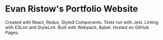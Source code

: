 # Evan Ristow's Portfolio Website
Created with React, Redux, Styled Components.
Tests run with Jest.
Linting with ESLint and StyleLint.
Built with Webpack, Babel.
Hosted on GitHub Pages.
